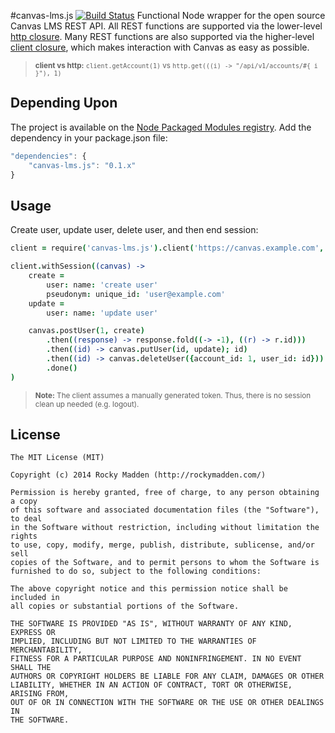 #canvas-lms.js [![Build Status](https://travis-ci.org/rockymadden/canvas-lms.js.png?branch=master)](http://travis-ci.org/rockymadden/canvas-lms.js)
Functional Node wrapper for the open source Canvas LMS REST API. All REST functions are supported via the lower-level
[http closure](https://github.com/rockymadden/canvas-lms.js/blob/master/src/main/coffeescript/lib/http.coffee). Many
REST functions are also supported via the higher-level
[client closure](https://github.com/rockymadden/canvas-lms.js/tree/master/src/main/coffeescript/lib/client.coffee),
which makes interaction with Canvas as easy as possible.

> <sub>__client vs http:__ `client.getAccount(1)` vs `http.get(((i) -> "/api/v1/accounts/#{ i }"), 1)`</sub>

## Depending Upon
The project is available on the [Node Packaged Modules registry](https://npmjs.org/package/canvas-lms.js). Add the
dependency in your package.json file:

```javascript
"dependencies": {
	"canvas-lms.js": "0.1.x"
}
```

## Usage
Create user, update user, delete user, and then end session:
```coffeescript
client = require('canvas-lms.js').client('https://canvas.example.com', 'token')

client.withSession((canvas) ->
	create =
		user: name: 'create user'
		pseudonym: unique_id: 'user@example.com'
	update =
		user: name: 'update user'

	canvas.postUser(1, create)
		.then((response) -> response.fold((-> -1), ((r) -> r.id)))
		.then((id) -> canvas.putUser(id, update); id)
		.then((id) -> canvas.deleteUser({account_id: 1, user_id: id}))
		.done()
)
```

> <sub>__Note:__ The client assumes a manually generated token. Thus, there is no session clean up needed (e.g. logout).</sub>


## License
```
The MIT License (MIT)

Copyright (c) 2014 Rocky Madden (http://rockymadden.com/)

Permission is hereby granted, free of charge, to any person obtaining a copy
of this software and associated documentation files (the "Software"), to deal
in the Software without restriction, including without limitation the rights
to use, copy, modify, merge, publish, distribute, sublicense, and/or sell
copies of the Software, and to permit persons to whom the Software is
furnished to do so, subject to the following conditions:

The above copyright notice and this permission notice shall be included in
all copies or substantial portions of the Software.

THE SOFTWARE IS PROVIDED "AS IS", WITHOUT WARRANTY OF ANY KIND, EXPRESS OR
IMPLIED, INCLUDING BUT NOT LIMITED TO THE WARRANTIES OF MERCHANTABILITY,
FITNESS FOR A PARTICULAR PURPOSE AND NONINFRINGEMENT. IN NO EVENT SHALL THE
AUTHORS OR COPYRIGHT HOLDERS BE LIABLE FOR ANY CLAIM, DAMAGES OR OTHER
LIABILITY, WHETHER IN AN ACTION OF CONTRACT, TORT OR OTHERWISE, ARISING FROM,
OUT OF OR IN CONNECTION WITH THE SOFTWARE OR THE USE OR OTHER DEALINGS IN
THE SOFTWARE.
```

